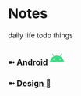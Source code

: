 # Notes
daily life todo things

### ➼ [Android](/Android) <a href="/Design"><img src="icon/icon-android-30x30.png"/></a>
### ➼ [Design 🎨](/Design)
